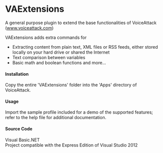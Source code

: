 # VAExtensions
A general purpose plugin to extend the base functionalities of VoiceAttack (www.voiceattack.com)

VAExtensions adds extra commands for 
- Extracting content from plain text, XML files or RSS feeds, either stored locally on your hard drive or shared the Internet
- Text comparison between variables
- Basic math and boolean functions
and more...

<h4>Installation</h4>
Copy the entire 'VAExtensions' folder into the 'Apps' directory of VoiceAttack. 

<h4>Usage</h4>
Import the sample profile included for a demo of the supported features; refer to the help file for additional documentation.

<h4>Source Code</h4>
Visual Basic.NET<br>
Project compatible with the Express Edition of Visual Studio 2012